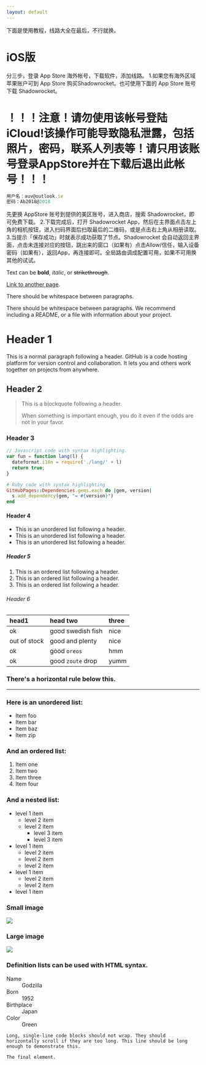 ```yaml
---
layout: default
---
```


下面是使用教程，线路大全在最后，不行就换。

# [](#header-1)iOS版
分三步，登录 App Store 海外帐号，下载软件，添加线路。
1.如果您有海外区域苹果账户可到 App Store 购买Shadowrocket。也可使用下面的 App Store 账号下载 Shadowrocket。
# [](#header-2)！！！注意！请勿使用该帐号登陆iCloud!该操作可能导致隐私泄露，包括照片，密码，联系人列表等！请只用该账号登录AppStore并在下载后退出此帐号！！！
```js
用户名：auv@outlook.ie
密码：Ab2018@2018
```
先更换 AppStore 账号到提供的美区账号，进入商店，搜索 Shadowrocket，即可免费下载。
2.下载完成后，打开 Shadowrocket App，然后在主界面点击左上角的相机按钮，进入扫码界面后扫取最后的二维码，或是点击右上角从相册读取。
3.当提示「保存成功」时就表示成功获取了节点。Shadowrocket 会自动返回主界面，点击未连接对应的按钮，跳出来的窗口（如果有）点击Allow/信任，输入设备密码（如果有），返回App，再连接即可。全局路由调成配置可用，如果不可用换其他的试试。




Text can be **bold**, _italic_, or ~~strikethrough~~.

[Link to another page](another-page).

There should be whitespace between paragraphs.

There should be whitespace between paragraphs. We recommend including a README, or a file with information about your project.

# [](#header-1)Header 1

This is a normal paragraph following a header. GitHub is a code hosting platform for version control and collaboration. It lets you and others work together on projects from anywhere.

## [](#header-2)Header 2

> This is a blockquote following a header.
>
> When something is important enough, you do it even if the odds are not in your favor.

### [](#header-3)Header 3

```js
// Javascript code with syntax highlighting.
var fun = function lang(l) {
  dateformat.i18n = require('./lang/' + l)
  return true;
}
```

```ruby
# Ruby code with syntax highlighting
GitHubPages::Dependencies.gems.each do |gem, version|
  s.add_dependency(gem, "= #{version}")
end
```

#### [](#header-4)Header 4

*   This is an unordered list following a header.
*   This is an unordered list following a header.
*   This is an unordered list following a header.

##### [](#header-5)Header 5

1.  This is an ordered list following a header.
2.  This is an ordered list following a header.
3.  This is an ordered list following a header.

###### [](#header-6)Header 6

| head1        | head two          | three |
|:-------------|:------------------|:------|
| ok           | good swedish fish | nice  |
| out of stock | good and plenty   | nice  |
| ok           | good `oreos`      | hmm   |
| ok           | good `zoute` drop | yumm  |

### There's a horizontal rule below this.

* * *

### Here is an unordered list:

*   Item foo
*   Item bar
*   Item baz
*   Item zip

### And an ordered list:

1.  Item one
1.  Item two
1.  Item three
1.  Item four

### And a nested list:

- level 1 item
  - level 2 item
  - level 2 item
    - level 3 item
    - level 3 item
- level 1 item
  - level 2 item
  - level 2 item
  - level 2 item
- level 1 item
  - level 2 item
  - level 2 item
- level 1 item

### Small image

![](https://assets-cdn.github.com/images/icons/emoji/octocat.png)

### Large image

![](https://guides.github.com/activities/hello-world/branching.png)


### Definition lists can be used with HTML syntax.

<dl>
<dt>Name</dt>
<dd>Godzilla</dd>
<dt>Born</dt>
<dd>1952</dd>
<dt>Birthplace</dt>
<dd>Japan</dd>
<dt>Color</dt>
<dd>Green</dd>
</dl>

```
Long, single-line code blocks should not wrap. They should horizontally scroll if they are too long. This line should be long enough to demonstrate this.
```

```
The final element.
```
